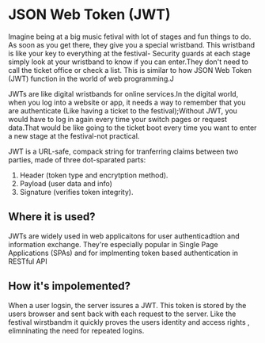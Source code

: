 # JSON Web Token (JWT)
Imagine being at a big music fetival with lot of stages and fun things to do. As soon as you get there, they give you a special wristband. This wristband is like your key to everything at the festival- Security guards at each stage simply look at your wristband to know if you can enter.They don't  need to call the ticket office or check a list.
This is similar to how JSON Web Token (JWT) function in the world of web programming.J

JWTs are like digital wristbands for online services.In the digital world, when you log into a website or app, it needs a way to remember  that you are authenticate (Like having a ticket to the festival);Without JWT, you would have to log in again every time your switch pages or request data.That would be like going to the ticket boot every time you want to enter a new stage at the festival-not practical.

JWT is a URL-safe, compack string for tranferring claims between two parties, made of three dot-sparated parts:
1. Header (token type and encrytption method).
2. Payload (user data and info)
3. Signature (verifies token integrity).

## Where it is used?
JWTs are widely used in web applicaitons for user authenticadtion and information exchange. They're especially popular in Single Page Applications (SPAs) and for implmenting token based authentication in RESTful API


## How it's impolemented?
When a user logsin, the server issures a JWT.
This token is stored by the users browser  and sent back with each request to the server. Like the festival wirstbandm it quickly proves the users identity and access rights , elimninating the need for repeated logins.
